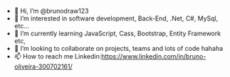- 👋 Hi, I’m @brunodraw123
- 👀 I’m interested in software development, Back-End, .Net, C#, MySql, etc...
- 🌱 I’m currently learning JavaScript, Cass, Bootstrap, Entity Framework etc,
- 💞️ I’m looking to collaborate on projects, teams and lots of code hahaha 
- 📫 How to reach me Linkedin:https://www.linkedin.com/in/bruno-oliveira-300702161/

<!---
brunodraw123/brunodraw123 is a ✨ special ✨ repository because its `README.md` (this file) appears on your GitHub profile.
You can click the Preview link to take a look at your changes.
--->
